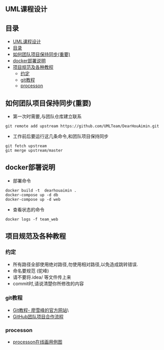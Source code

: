 UML课程设计
-----------

目录
----

-   [UML课程设计](#uml课程设计)
-   [目录](#目录)
-   [如何团队项目保持同步(重要)](#如何团队项目保持同步重要)
-   [docker部署说明](#docker部署说明)
-   [项目规范及各种教程](#项目规范及各种教程)
    -   [约定](#约定)
    -   [git教程](#git教程)
    -   [processon](#processon)

如何团队项目保持同步(重要)
--------------------------

-   第一次时需要,与团队仓库建立联系

<!-- -->

    git remote add upstream https://github.com/UMLTeam/DearHouAimin.git 

-   工作前后要运行这几条命令,和团队项目保持同步

<!-- -->

    git fetch upstream
    git merge upstream/master

docker部署说明
--------------

-   部署命令

``` {.bash}
docker build -t  dearhouaimin .
docker-compose up -d db
docker-compose up -d web
```

-   查看状态的命令

``` {.bash}
docker logs -f team_web
```

项目规范及各种教程
------------------

### 约定

-   所有路径全部使用绝对路径,勿使用相对路径,以免造成跳转错误.
-   命名要规范 (驼峰)
-   请不要将.idea/ 等文件传上来
-   commit时,请说清楚你所修改的内容

### git教程

-   [Git教程-
    廖雪峰的官方网站](https://www.liaoxuefeng.com/wiki/0013739516305929606dd18361248578c67b8067c8c017b000)\
-   [GitHub团队项目合作流程](https://www.cnblogs.com/schaepher/p/4933873.html)

### processon

-   [processon在线画用例图](https://www.processon.com)
